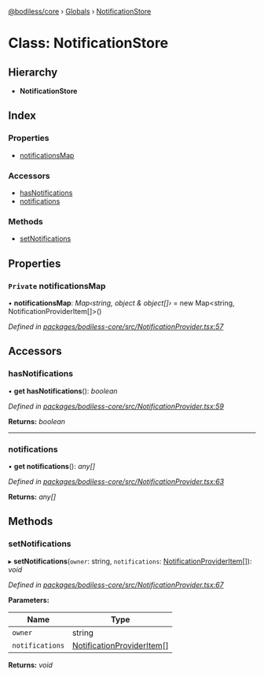 [@bodiless/core](../README.md) › [Globals](../globals.md) › [NotificationStore](notificationstore.md)

# Class: NotificationStore

## Hierarchy

* **NotificationStore**

## Index

### Properties

* [notificationsMap](notificationstore.md#private-notificationsmap)

### Accessors

* [hasNotifications](notificationstore.md#hasnotifications)
* [notifications](notificationstore.md#notifications)

### Methods

* [setNotifications](notificationstore.md#setnotifications)

## Properties

### `Private` notificationsMap

• **notificationsMap**: *Map‹string, object & object[]›* = new Map<string, NotificationProviderItem[]>()

*Defined in [packages/bodiless-core/src/NotificationProvider.tsx:57](https://github.com/johnsonandjohnson/Bodiless-JS/blob/e5d7a76/packages/bodiless-core/src/NotificationProvider.tsx#L57)*

## Accessors

###  hasNotifications

• **get hasNotifications**(): *boolean*

*Defined in [packages/bodiless-core/src/NotificationProvider.tsx:59](https://github.com/johnsonandjohnson/Bodiless-JS/blob/e5d7a76/packages/bodiless-core/src/NotificationProvider.tsx#L59)*

**Returns:** *boolean*

___

###  notifications

• **get notifications**(): *any[]*

*Defined in [packages/bodiless-core/src/NotificationProvider.tsx:63](https://github.com/johnsonandjohnson/Bodiless-JS/blob/e5d7a76/packages/bodiless-core/src/NotificationProvider.tsx#L63)*

**Returns:** *any[]*

## Methods

###  setNotifications

▸ **setNotifications**(`owner`: string, `notifications`: [NotificationProviderItem](../globals.md#notificationprovideritem)[]): *void*

*Defined in [packages/bodiless-core/src/NotificationProvider.tsx:67](https://github.com/johnsonandjohnson/Bodiless-JS/blob/e5d7a76/packages/bodiless-core/src/NotificationProvider.tsx#L67)*

**Parameters:**

Name | Type |
------ | ------ |
`owner` | string |
`notifications` | [NotificationProviderItem](../globals.md#notificationprovideritem)[] |

**Returns:** *void*
